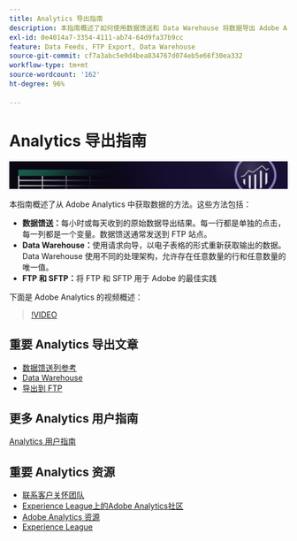```yaml
---
title: Analytics 导出指南
description: 本指南概述了如何使用数据馈送和 Data Warehouse 将数据导出 Adobe Analytics。
exl-id: 0e4014a7-3354-4111-ab74-64d9fa37b9cc
feature: Data Feeds, FTP Export, Data Warehouse
source-git-commit: cf7a3abc5e9d4bea834767d074eb5e66f30ea332
workflow-type: tm+mt
source-wordcount: '162'
ht-degree: 96%

---
```


# Analytics 导出指南

![横幅](../../assets/doc_banner_export.png)

本指南概述了从 Adobe Analytics 中获取数据的方法。这些方法包括：

* **数据馈送：**&#x200B;每小时或每天收到的原始数据导出结果。每一行都是单独的点击，每一列都是一个变量。数据馈送通常发送到 FTP 站点。
* **Data Warehouse：**&#x200B;使用请求向导，以电子表格的形式重新获取输出的数据。Data Warehouse 使用不同的处理架构，允许存在任意数量的行和任意数量的唯一值。
* **FTP 和 SFTP：**&#x200B;将 FTP 和 SFTP 用于 Adobe 的最佳实践

下面是 Adobe Analytics 的视频概述：

>[!VIDEO](https://video.tv.adobe.com/v/27429/?quality=12)

## 重要 Analytics 导出文章

* [数据馈送列参考](/help/export/analytics-data-feed/c-df-contents/datafeeds-reference.md)
* [Data Warehouse](data-warehouse/data-warehouse.md)
* [导出到 FTP](ftp-and-sftp/ftp-overview.md)

## 更多 Analytics 用户指南

[Analytics 用户指南](https://experienceleague.adobe.com/docs/analytics.html)

## 重要 Analytics 资源

* [联系客户关怀团队](https://experienceleague.adobe.com/?support-solution=Analytics#support)
* [Experience League上的Adobe Analytics社区](https://experienceleaguecommunities.adobe.com/t5/adobe-analytics/ct-p/adobe-analytics-community)
* [Adobe Analytics 资源](https://forums.adobe.com/message/10660755)
* [Experience League](https://landing.adobe.com/experience-league/)
